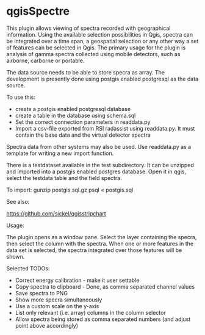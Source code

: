 # qgisSpectre

This plugin allows viewing of spectra recorded with geographical information. Using the available selection possibilities in Qgis, spectra can be integrated over a time span, a geospatial selection or any other way a set of features can be selected in Qgis. The primary usage for the plugin is analysis of gamma spectra collected using mobile detectors, such as airborne, carborne or portable. 

The data source needs to be able to store specra as array. The development is presently done using postgis enabled postgresql as the data source.

To use this:

* create a postgis enabled postgresql database
* create a table in the database using schema.sql
* Set the correct connection parameters in readdata.py
* Import a csv-file exported from RSI radassist using readdata.py. It must contain the base data and the virtual detector spectra

Spectra data from other systems may also be used. Use readdata.py as a template for writing a new import function.

There is a testdataset available in the test subdirectory. It can be unzipped and imported into a postgis enabled postgres database. Open it in qgis, select the testdata table and the field spectra.

To import:
gunzip postgis.sql.gz
psql <database> < postgis.sql


See also:

https://github.com/sickel/qgisstripchart

Usage:

The plugin opens as a window pane. Select the layer containing the specra, then select the column with the spectra. When one or more features in the data set is selected, the spectra integrated over those features will be shown.

Selected TODOs:

- Correct energy calibration - make it user settable
- Copy spectra to clipboard - Done, as comma separated channel values
- Save spectra to PNG
- Show more specra simultaneously
- Use a custom scale on the y-axis
- List only relevant (i.e. array) columns in the column selector
- Allow spectra being stored as comma separated numbers (and adjust point above accordingly)

